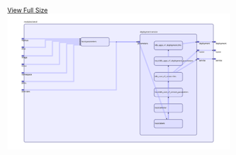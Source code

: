 [View Full Size](https://raw.githubusercontent.com/mingfang/terraform-provider-k8s/master/modules/zetcd/diagram.svg?sanitize=true)<img src="diagram.svg"/>
